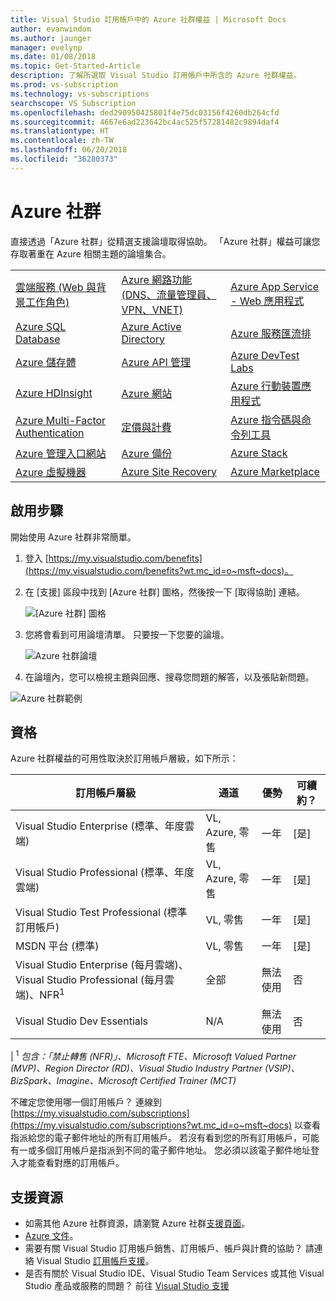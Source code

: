 ```yaml
---
title: Visual Studio 訂用帳戶中的 Azure 社群權益 | Microsoft Docs
author: evanwindom
ms.author: jaunger
manager: evelynp
ms.date: 01/08/2018
ms.topic: Get-Started-Article
description: 了解所選取 Visual Studio 訂用帳戶中所含的 Azure 社群權益。
ms.prod: vs-subscription
ms.technology: vs-subscriptions
searchscope: VS Subscription
ms.openlocfilehash: ded290950425801f4e75dc03156f4260db264cfd
ms.sourcegitcommit: 4667e6ad223642bc4ac525f57281482c9894daf4
ms.translationtype: HT
ms.contentlocale: zh-TW
ms.lasthandoff: 06/20/2018
ms.locfileid: "36280373"
---
```

# <a name="azure-community"></a>Azure 社群

直接透過「Azure 社群」從精選支援論壇取得協助。  「Azure 社群」權益可讓您存取著重在 Azure 相關主題的論壇集合。

|                                       |                                                    |                                      |
|---------------------------------------|----------------------------------------------------|--------------------------------------|
| [雲端服務 (Web 與背景工作角色)](https://social.msdn.microsoft.com/Forums/home?forum=windowsazuredevelopment&filter=alltypes&sort=lastpostdesc) | [Azure 網路功能 (DNS、流量管理員、VPN、VNET)](https://social.msdn.microsoft.com/Forums/home?forum=WAVirtualMachinesVirtualNetwork&filter=alltypes&sort=lastpostdesc) | [Azure App Service - Web 應用程式](https://social.msdn.microsoft.com/forums/home?forum=windowsazurewebsitespreview&filter=alltypes&sort=lastpostdesc)         |
| [Azure SQL Database](https://social.msdn.microsoft.com/Forums/home?forum=ssdsgetstarted&filter=alltypes&sort=lastpostdesc)                    | [Azure Active Directory](https://social.msdn.microsoft.com/forums/home?forum=WindowsAzureAD&filter=alltypes&sort=lastpostdesc)                             | [Azure 服務匯流排](https://social.msdn.microsoft.com/forums/home?forum=servbus&filter=alltypes&sort=lastpostdesc)                    |
| [Azure 儲存體](https://social.msdn.microsoft.com/Forums/home?forum=windowsazuredata&filter=alltypes&sort=lastpostdesc)                         | [Azure API 管理](https://social.msdn.microsoft.com/Forums/home?forum=azureapimgmt&filter=alltypes&sort=lastpostdesc)                               | [Azure DevTest Labs](https://social.msdn.microsoft.com/forums/home?forum=AzureDevTestLabs&filter=alltypes&sort=lastpostdesc)                   |
| [Azure HDInsight](https://social.msdn.microsoft.com/Forums/azure/home?forum=hdinsight&filter=alltypes&sort=lastpostdesc)                       | [Azure 網站](https://social.msdn.microsoft.com/Forums/home?forum=windowsazurewebsitespreview&filter=alltypes&sort=lastpostdesc)                                     | [Azure 行動裝置應用程式](https://social.msdn.microsoft.com/forums/home?forum=azuremobile&filter=alltypes&sort=lastpostdesc)                    |
| [Azure Multi-Factor Authentication](https://social.msdn.microsoft.com/Forums/azure/home?forum=windowsazureactiveauthentication&filter=alltypes&sort=lastpostdesc)     | [定價與計費](https://social.msdn.microsoft.com/Forums/azure/home?forum=windowsazurepurchasing&filter=alltypes&sort=lastpostdesc)                                | [Azure 指令碼與命令列工具](https://social.msdn.microsoft.com/forums/home?forum=azurescripting&filter=alltypes&sort=lastpostdesc) |
| [Azure 管理入口網站](https://social.msdn.microsoft.com/Forums/home?forum=windowsazuremanagement&filter=alltypes&sort=lastpostdesc)               | [Azure 備份](https://social.msdn.microsoft.com/forums/home?forum=windowsazureonlinebackup&filter=alltypes&sort=lastpostdesc)                                       | [Azure Stack](https://social.msdn.microsoft.com/forums/home?forum=AzureStack&filter=alltypes&sort=lastpostdesc)                          |
| [Azure 虛擬機器](https://social.msdn.microsoft.com/Forums/home?forum=WAVirtualMachinesforWindows&filter=alltypes&sort=lastpostdesc)                | [Azure Site Recovery](https://social.msdn.microsoft.com/forums/home?forum=hypervrecovmgr&filter=alltypes&sort=lastpostdesc)                                | [Azure Marketplace](https://social.msdn.microsoft.com/forums/home?forum=DataMarket&filter=alltypes&sort=lastpostdesc)                    |



## <a name="activation-steps"></a>啟用步驟
開始使用 Azure 社群非常簡單。
1. 登入 [https://my.visualstudio.com/benefits](https://my.visualstudio.com/benefits?wt.mc_id=o~msft~docs)。

2. 在 [支援] 區段中找到 [Azure 社群] 圖格，然後按一下 [取得協助] 連結。

   ![[Azure 社群] 圖格](_img/vs-azure-community/vs-azure-community-tile.png)

3. 您將會看到可用論壇清單。  只要按一下您要的論壇。

   ![Azure 社群論壇](_img/vs-azure-community/vs-azure-community-forums.png)

4.  在論壇內，您可以檢視主題與回應、搜尋您問題的解答，以及張貼新問題。

   ![Azure 社群範例](_img/vs-azure-community/vs-azure-community-example.png)

## <a name="eligibility"></a>資格
Azure 社群權益的可用性取決於訂用帳戶層級，如下所示：

| 訂用帳戶層級                                                 |     通道                                            | 優勢                                                          | 可續約？    |
|--------------------------------------------------------------------|---------------------------------------------------------|------------------------------------------------------------------|---------------|
| Visual Studio Enterprise (標準、年度雲端)   | VL, Azure, 零售   | 一年      |  [是]          |
| Visual Studio Professional (標準、年度雲端)  | VL, Azure, 零售                                      | 一年                                                           |  [是]          |
| Visual Studio Test Professional (標準訂用帳戶)                         | VL, 零售                                              | 一年                                             |  [是]          |
| MSDN 平台 (標準)                                          | VL, 零售                                              |一年                                              |  [是]          |
| Visual Studio Enterprise (每月雲端)、Visual Studio Professional (每月雲端)、NFR<sup>1</sup>                                          | 全部                                              |無法使用                                              |  否          |
| Visual Studio Dev Essentials                                        | N/A                                              |無法使用                                              |  否          |
|
<sup>1</sup>  *包含：「禁止轉售 (NFR)」、Microsoft FTE、Microsoft Valued Partner (MVP)、Region Director (RD)、Visual Studio Industry Partner (VSIP)、BizSpark、Imagine、Microsoft Certified Trainer (MCT)*

不確定您使用哪一個訂用帳戶？  連線到 [https://my.visualstudio.com/subscriptions](https://my.visualstudio.com/subscriptions?wt.mc_id=o~msft~docs) 以查看指派給您的電子郵件地址的所有訂用帳戶。 若沒有看到您的所有訂用帳戶，可能有一或多個訂用帳戶是指派到不同的電子郵件地址。  您必須以該電子郵件地址登入才能查看對應的訂用帳戶。

## <a name="support-resources"></a>支援資源
-  如需其他 Azure 社群資源，請瀏覽 Azure 社群[支援頁面](https://azure.microsoft.com/support/forums/)。
-  [Azure 文件](/azure/)。
-  需要有關 Visual Studio 訂用帳戶銷售、訂用帳戶、帳戶與計費的協助？  請連絡 Visual Studio [訂用帳戶支援](https://visualstudio.microsoft.com/subscriptions/support/)。
-  是否有關於 Visual Studio IDE、Visual Studio Team Services 或其他 Visual Studio 產品或服務的問題？  前往 [Visual Studio 支援](https://visualstudio.microsoft.com/support/)